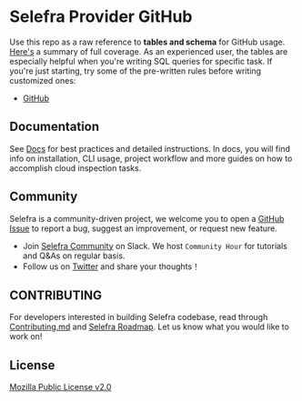 # Selefra Provider GitHub

Use this repo as a raw reference to **tables and schema** for GitHub usage. [Here's](https://github.com/selefra/selefra-provider-github/blob/main/docs/tables/github.md) a summary of full coverage. 
As an experienced user, the tables are especially helpful when you're writing SQL queries for specific task. 
If you're just starting, try some of the pre-written rules before writing customized ones:

- [GitHub]()
 
## Documentation

See [Docs](https://selefra.io/docs) for best practices and detailed instructions. In docs, you will find info on installation, CLI usage, project workflow and more guides on how to accomplish cloud inspection tasks.

## Community

Selefra is a community-driven project, we welcome you to open a [GitHub Issue](https://github.com/selefra/selefra/issues/new/choose) to report a bug, suggest an improvement, or request new feature.

-  Join [Selefra Community](https://selefra.slack.com) on Slack. We host `Community Hour` for tutorials and Q&As on regular basis.
-  Follow us on [Twitter](https://twitter.com/SelefraCorp) and share your thoughts！

## CONTRIBUTING

For developers interested in building Selefra codebase, read through [Contributing.md](https://github.com/selefra/selefra/blob/main/CONTRIBUTING.md) and [Selefra Roadmap](https://github.com/orgs/selefra/projects/1). 
Let us know what you would like to work on!

## License

[Mozilla Public License v2.0](https://github.com/selefra/selefra/blob/main/LICENSE)
